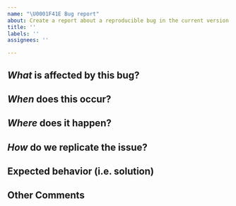 ```yaml
---
name: "\U0001F41E Bug report"
about: Create a report about a reproducible bug in the current version
title: ''
labels: ''
assignees: ''

---
```


<!--
Context: the LATEST version of `dnscrypt-proxy` (precompiled binaries downloaded from this
repository) is correctly installed and configured on your system, but something doesn't
seem to produce the expected result.

This is the right place to report it! Thanks for finding and reporting what may indeed be a bug!

If the bug is not trivial to reproduce on any platform, please include ALL the steps required
to reliably duplicate it, on a vanilla, generic install of macOS, Windows, OpenBSD or Ubuntu Linux
system, in their most current version.
-->

## *What* is affected by this bug?



## *When* does this occur?



## *Where* does it happen?



## *How* do we replicate the issue?
<!-- Please list all the steps required to reliably replicate it, starting from a newly installed operating system -->



## Expected behavior (i.e. solution)



## Other Comments

